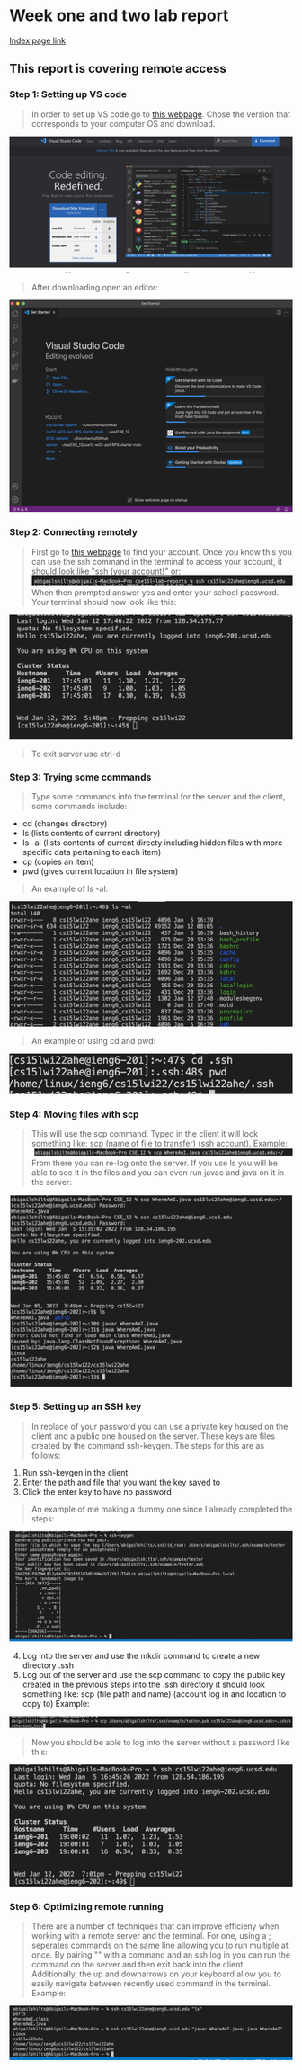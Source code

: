 # Week one and two lab report
[Index page link](https://abigailshilts.github.io/cse15l-lab-reports/)


## This report is covering remote access

### **Step 1:** Setting up VS code

>In order to set up VS code go to [this webpage](https://code.visualstudio.com/). Chose the version that corresponds to your computer OS and download.

![Image](/lib/vscode-download.png)

>After downloading open an editor:

![Image](/lib/vscode-window.png)

### **Step 2:** Connecting remotely

>First go to [this webpage](https://sdacs.ucsd.edu/~icc/index.php) to find your account. Once you know this you can use the ssh command in the terminal to access your account, it should look like "ssh (your account)" or:
![Image](/lib/ssh-command.png)
> When then prompted answer yes and enter your school password. Your terminal should now look like this:

![Image](/lib/logged-into-ssh.png)

> To exit server use ctrl-d

### **Step 3:** Trying some commands

> Type some commands into the terminal for the server and the client, some commands include:
* cd (changes directory)
* ls (lists contents of current directory)
* ls -al (lists contents of current directy including hidden files with more specific data pertaining to each item)
* cp (copies an item)
* pwd (gives current location in file system)

> An example of ls -al:

![Image](/lib/ls-al.png)

> An example of using cd and pwd:

![Image](/lib/cd&pwd.png)

### **Step 4:** Moving files with scp

> This will use the scp command. Typed in the client it will look something like: scp (name of file to transfer) (ssh account). Example:![Image](/lib/scp-command.png) From there you can re-log onto the server. If you use ls you will be able to see it in the files and you can even run javac and java on it in the server:

![Image](/lib/scp-fulluse.png)

### **Step 5:** Setting up an SSH key

> In replace of your password you can use a private key housed on the client and a public one housed on the server. These keys are files created by the command ssh-keygen. The steps for this are as follows:

1. Run ssh-keygen in the client
2. Enter the path and file that you want the key saved to
3. Click the enter key to have no password

> An example of me making a dummy one since I already completed the steps:

![Image](/lib/ssh-keygen.png)

4. Log into the server and use the mkdir command to create a new directory .ssh
5. Log out of the server and use the scp command to copy the public key created in the previous steps into the .ssh directory it should look something like: scp (file path and name) (account log in and location to copy to) Example:

![Image](/lib/copying-in-key.png)
> Now you should be able to log into the server without a password like this:

![Image](/lib/server-log-in-nopw.png)

### **Step 6:** Optimizing remote running
> There are a number of techniques that can improve efficieny when working with a remote server and the terminal. For one, using a ; seperates commands on the same line allowing you to run multiple at once. By pairing "" with a command and an ssh log in you can run the command on the server and then exit back into the client. Additionally, the up and downarrows on your keyboard allow you to easily navigate between recently used command in the terminal. Example:

![Image](/lib/quick-commands.png)
